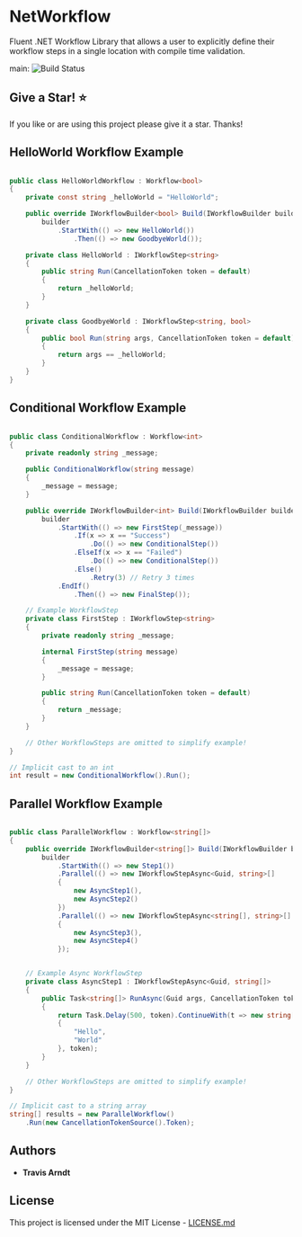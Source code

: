 # NetWorkflow

Fluent .NET Workflow Library that allows a user to explicitly define their workflow steps in a single location with compile time validation.

main: ![Build Status](https://github.com/Tmarndt1/NetWorkflow/workflows/.NET/badge.svg?branch=main)

## Give a Star! :star:

If you like or are using this project please give it a star. Thanks!

## HelloWorld Workflow Example

```csharp

public class HelloWorldWorkflow : Workflow<bool>
{
    private const string _helloWorld = "HelloWorld";

    public override IWorkflowBuilder<bool> Build(IWorkflowBuilder builder) =>
        builder
            .StartWith(() => new HelloWorld())
                .Then(() => new GoodbyeWorld());

    private class HelloWorld : IWorkflowStep<string>
    {
        public string Run(CancellationToken token = default)
        {
            return _helloWorld;
        }
    }

    private class GoodbyeWorld : IWorkflowStep<string, bool>
    {
        public bool Run(string args, CancellationToken token = default)
        {
            return args == _helloWorld;
        }
    }
}

```

## Conditional Workflow Example

```csharp

public class ConditionalWorkflow : Workflow<int>
{
    private readonly string _message;

    public ConditionalWorkflow(string message)
    {
        _message = message;
    }

    public override IWorkflowBuilder<int> Build(IWorkflowBuilder builder) =>
        builder
            .StartWith(() => new FirstStep(_message))
                .If(x => x == "Success")
                    .Do(() => new ConditionalStep())
                .ElseIf(x => x == "Failed")
                    .Do(() => new ConditionalStep())
                .Else()
                    .Retry(3) // Retry 3 times
            .EndIf()
                .Then(() => new FinalStep());

    // Example WorkflowStep
    private class FirstStep : IWorkflowStep<string>
    {
        private readonly string _message;

        internal FirstStep(string message)
        {
            _message = message;
        }

        public string Run(CancellationToken token = default)
        {
            return _message;
        }
    }

    // Other WorkflowSteps are omitted to simplify example!
}

// Implicit cast to an int
int result = new ConditionalWorkflow().Run();

```

## Parallel Workflow Example

```csharp

public class ParallelWorkflow : Workflow<string[]>
{
    public override IWorkflowBuilder<string[]> Build(IWorkflowBuilder builder) =>
        builder
            .StartWith(() => new Step1())
            .Parallel(() => new IWorkflowStepAsync<Guid, string>[]
            {
                new AsyncStep1(),
                new AsyncStep2()
            })
            .Parallel(() => new IWorkflowStepAsync<string[], string>[]
            {
                new AsyncStep3(),
                new AsyncStep4()
            });


    // Example Async WorkflowStep
    private class AsyncStep1 : IWorkflowStepAsync<Guid, string[]>
    {
        public Task<string[]> RunAsync(Guid args, CancellationToken token = default)
        {
            return Task.Delay(500, token).ContinueWith(t => new string[] 
            {
                "Hello",
                "World"
            }, token);
        }
    }

    // Other WorkflowSteps are omitted to simplify example!
}

// Implicit cast to a string array
string[] results = new ParallelWorkflow()
    .Run(new CancellationTokenSource().Token);

```

## Authors

- **Travis Arndt**

## License

This project is licensed under the MIT License - [LICENSE.md](LICENSE)
